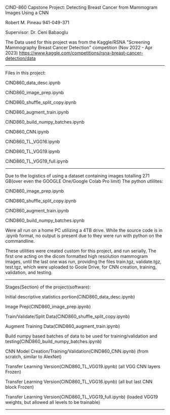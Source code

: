 CIND-860 Capstone Project: Detecting Breast Cancer from Mammogram Images Using a CNN

Robert M. Pineau
941-049-371

Supervisor:  Dr. Ceni Babaoglu

The Data used for this project was from the Kaggle/RSNA "Screening Mammography Breast Cancer Detection" competition (Nov 2022 - Apr 2023)
https://www.kaggle.com/competitions/rsna-breast-cancer-detection/data


**********************************************************************************************************************************


Files in this project:

CIND860_data_desc.ipynb

CIND860_image_prep.ipynb

CIND860_shuffle_split_copy.ipynb

CIND860_augment_train.ipynb

CIND860_build_numpy_batches.ipynb

CIND860_CNN.ipynb

CIND860_TL_VGG16.ipynb

CIND860_TL_VGG19.ipynb

CIND860_TL_VGG19_full.ipynb

**********************************************************************************************************************************


Due to the logistics of using a dataset containing images totalling 271 GB(over even the GOOGLE One/Google Colab Pro limit)
The python utlilites:

CIND860_image_prep.ipynb

CIND860_shuffle_split_copy.ipynb

CIND860_augment_train.ipynb

CIND860_build_numpy_batches.ipynb

Were all run on a home PC utilizing a 4TB drive.   While the source code is in .ipynb format,
no output is present due to they were run with python on the commandline.

These utilities were created custom for this project, and run serially,
The first one acting on the dicom formatted high resolution mammogram images, until the last one was run,
providing the files train.tgz, validate.tgz, test.tgz, which were uploaded to Goole Drive, for CNN creation, training, validation, and testing.
**********************************************************************************************************************************



Stages(Section) of the project(software):

Initial descriptive statistics portion(CIND860_data_desc.ipynb)

Image Prep(CIND860_image_prep.ipynb)

Train/Validate/Split Data(CIND860_shuffle_split_copy.ipynb)

Augment Training Data(CIND860_augment_train.ipynb)

Build numpy based batches of data to be used for training/validation and testing(CIND860_build_numpy_batches.ipynb)

CNN Model Creation/Training/Validation(CIND860_CNN.ipynb)  (from scratch, similar to AlexNet)

Transfer Learning Version(CIND860_TL_VGG19.ipynb) (all VGG CNN layers Frozen)

Transfer Learning Version(CIND860_TL_VGG16.ipynb) (all but last CNN block Frozen)

Transfer Learning Version(CIND860_TL_VGG19_full.ipynb) (loaded VGG19 weights, but allowed all levels to be trainable)

**********************************************************************************************************************************
